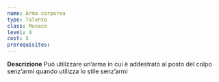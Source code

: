 ```yaml
---
name: Arma corporea
type: Talento
class: Monaco
level: 4
cost: 5
prerequisites: 
---
```


**Descrizione**
Può utilizzare un’arma in cui è addestrato al posto del colpo senz’armi
quando utilizza lo stile senz’armi